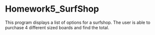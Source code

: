 # Homework5_SurfShop
 This program displays a list of options for a surfshop. The user is able to purchase 4 different sized boards and find the total.
